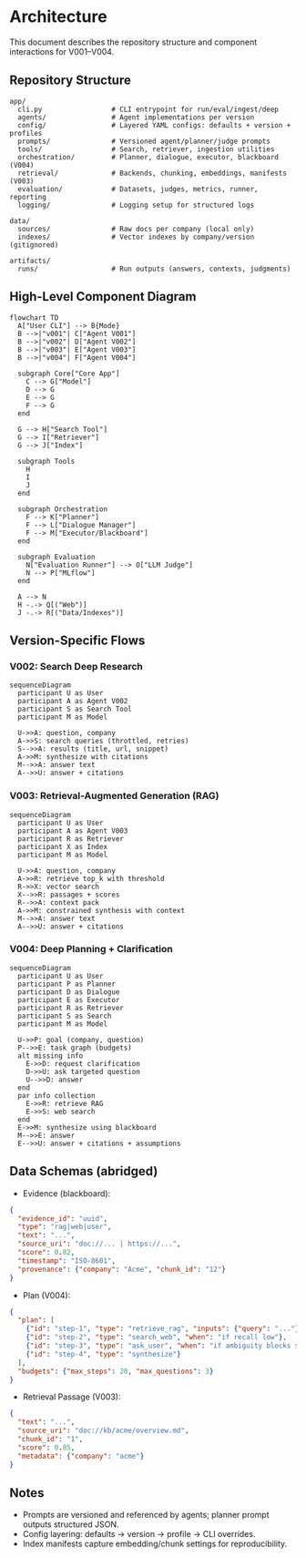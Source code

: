 # Architecture

This document describes the repository structure and component interactions for V001–V004.

## Repository Structure

```
app/
  cli.py                 # CLI entrypoint for run/eval/ingest/deep
  agents/                # Agent implementations per version
  config/                # Layered YAML configs: defaults + version + profiles
  prompts/               # Versioned agent/planner/judge prompts
  tools/                 # Search, retriever, ingestion utilities
  orchestration/         # Planner, dialogue, executor, blackboard (V004)
  retrieval/             # Backends, chunking, embeddings, manifests (V003)
  evaluation/            # Datasets, judges, metrics, runner, reporting
  logging/               # Logging setup for structured logs

data/
  sources/               # Raw docs per company (local only)
  indexes/               # Vector indexes by company/version (gitignored)

artifacts/
  runs/                  # Run outputs (answers, contexts, judgments)
```

## High-Level Component Diagram

```mermaid
flowchart TD
  A["User CLI"] --> B{Mode}
  B -->|"v001"| C["Agent V001"]
  B -->|"v002"| D["Agent V002"]
  B -->|"v003"| E["Agent V003"]
  B -->|"v004"| F["Agent V004"]

  subgraph Core["Core App"]
    C --> G["Model"]
    D --> G
    E --> G
    F --> G
  end

  G --> H["Search Tool"]
  G --> I["Retriever"]
  G --> J["Index"]

  subgraph Tools
    H
    I
    J
  end

  subgraph Orchestration
    F --> K["Planner"]
    F --> L["Dialogue Manager"]
    F --> M["Executor/Blackboard"]
  end

  subgraph Evaluation
    N["Evaluation Runner"] --> O["LLM Judge"]
    N --> P["MLflow"]
  end

  A --> N
  H -.-> Q[("Web")]
  J -.-> R[("Data/Indexes")]
```

## Version-Specific Flows

### V002: Search Deep Research
```mermaid
sequenceDiagram
  participant U as User
  participant A as Agent V002
  participant S as Search Tool
  participant M as Model

  U->>A: question, company
  A->>S: search queries (throttled, retries)
  S-->>A: results (title, url, snippet)
  A->>M: synthesize with citations
  M-->>A: answer text
  A-->>U: answer + citations
```

### V003: Retrieval-Augmented Generation (RAG)
```mermaid
sequenceDiagram
  participant U as User
  participant A as Agent V003
  participant R as Retriever
  participant X as Index
  participant M as Model

  U->>A: question, company
  A->>R: retrieve top_k with threshold
  R->>X: vector search
  X-->>R: passages + scores
  R-->>A: context pack
  A->>M: constrained synthesis with context
  M-->>A: answer text
  A-->>U: answer + citations
```

### V004: Deep Planning + Clarification
```mermaid
sequenceDiagram
  participant U as User
  participant P as Planner
  participant D as Dialogue
  participant E as Executor
  participant R as Retriever
  participant S as Search
  participant M as Model

  U->>P: goal (company, question)
  P-->>E: task graph (budgets)
  alt missing info
    E->>D: request clarification
    D->>U: ask targeted question
    U-->>D: answer
  end
  par info collection
    E->>R: retrieve RAG
    E->>S: web search
  end
  E->>M: synthesize using blackboard
  M-->>E: answer
  E-->>U: answer + citations + assumptions
```

## Data Schemas (abridged)

- Evidence (blackboard):
```json
{
  "evidence_id": "uuid",
  "type": "rag|web|user",
  "text": "...",
  "source_uri": "doc://... | https://...",
  "score": 0.82,
  "timestamp": "ISO-8601",
  "provenance": {"company": "Acme", "chunk_id": "12"}
}
```

- Plan (V004):
```json
{
  "plan": [
    {"id": "step-1", "type": "retrieve_rag", "inputs": {"query": "..."}},
    {"id": "step-2", "type": "search_web", "when": "if recall low"},
    {"id": "step-3", "type": "ask_user", "when": "if ambiguity blocks synthesis"},
    {"id": "step-4", "type": "synthesize"}
  ],
  "budgets": {"max_steps": 20, "max_questions": 3}
}
```

- Retrieval Passage (V003):
```json
{
  "text": "...",
  "source_uri": "doc://kb/acme/overview.md",
  "chunk_id": "1",
  "score": 0.85,
  "metadata": {"company": "acme"}
}
```

## Notes
- Prompts are versioned and referenced by agents; planner prompt outputs structured JSON.
- Config layering: defaults -> version -> profile -> CLI overrides.
- Index manifests capture embedding/chunk settings for reproducibility.
